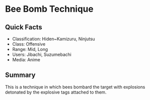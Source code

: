 # Bee Bomb Technique

## Quick Facts
- Classification: Hiden~Kamizuru, Ninjutsu
- Class: Offensive
- Range: Mid, Long
- Users: Jibachi, Suzumebachi
- Media: Anime

## Summary
This is a technique in which bees bombard the target with explosions detonated by the explosive tags attached to them.
